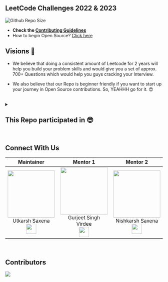 ## LeetCode Challenges 2022 & 2023

![Github Repo Size](https://img.shields.io/github/repo-size/utkarsh006/LeetCode-Grind?style=for-the-badge&color=aqua) 
- **Check the [Contributing Guidelines](https://github.com/utkarsh006/LeetCode-Grind/blob/main/Guidelines.md)**
- How to begin Open Source? [Click here](https://medium.com/@utkarsh06/open-source-for-beginners-the-endgame-7da09bf80c0d)

## Visions 🤩

- We believe that doing a consistent amount of Leetcode for 2 years will help you build your problem skills and would give you a set of approx. 700+ Questions which 
would help you guys cracking your Interview.

- We also believe that our Repo is beginner friendly if you want to start up your journey in Open Source contributions. So, YEAHHH go for it. 😍

<br>


 
<details><summary><h2> This Repo participated in 😎  </h2></summary>

|||
|--|--|
|<img src="https://soc.hackclubrait.co/static/media/hackclubrait-logo.bd4b56eb391b58b8a921.png" height="200px" width="200px" alt="hackclubrait summer of code">|**Hackclub RAIT Summer Of Code 2022**|
|<img src="https://github.com/utkarsh006/LeetCode-Grind/blob/main/.github/hactoberfest%20badge.jpg" width="200" height="200" alt="hactoberfest 2022">|**Hacktoberfest 2022**|

</details>

<br>


## Connect With Us 

| Maintainer   | Mentor 1 | Mentor 2|
| :----------: | :----------: | :----------: |
| <a href="https://github.com/utkarsh006"><img src="https://avatars.githubusercontent.com/u/94545831?v=4" width=150px height=150px /></a><br>Utkarsh Saxena<br><a href="https://www.linkedin.com/in/utkarsh06/"><img src="https://t0.gstatic.com/images?q=tbn:ANd9GcRMCA3j2A8hfLl9p5UAU5nd9lvqLlNZvqoU4xOsZ192uH4IYS6X" width="32px" height="32px"></a> | <a href="https://github.com/gurjeetsinghvirdee"><img src="https://avatars.githubusercontent.com/u/73753957?v=4" width=150px height=150px /></a></br>Gurjeet Singh Virdee</h4><br/><a href="https://www.linkedin.com/in/gurjeet-singh-virdee-25a476199/"><img src="https://t0.gstatic.com/images?q=tbn:ANd9GcRMCA3j2A8hfLl9p5UAU5nd9lvqLlNZvqoU4xOsZ192uH4IYS6X" width="32px" height="32px"></a> | <a href="https://github.com/nishkarsh800"><img src="https://avatars.githubusercontent.com/u/94742536?v=4" width=150px height=150px /></a><br>Nishkarsh Saxena<br><a href="https://www.linkedin.com/in/nishkarsh800/"><img src="https://t0.gstatic.com/images?q=tbn:ANd9GcRMCA3j2A8hfLl9p5UAU5nd9lvqLlNZvqoU4xOsZ192uH4IYS6X" width="32px" height="32px"></a>


<br>

## Contributors

<a href="https://github.com/utkarsh006/LeetCode-Grind/graphs/contributors">
  <img src="https://contrib.rocks/image?repo=utkarsh006/LeetCode-Grind" />
</a>
















